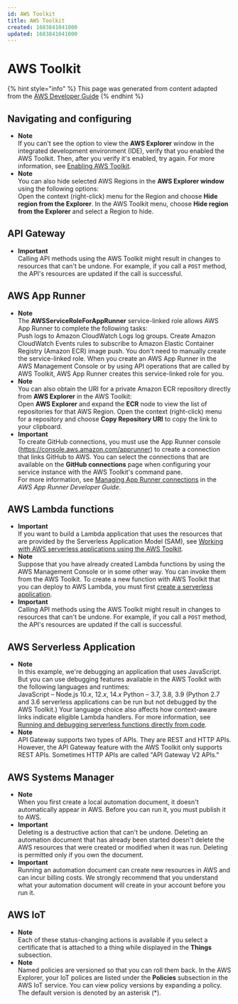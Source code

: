 ```yaml
---
id: AWS Toolkit
title: AWS Toolkit
created: 1683841041000
updated: 1683841041000
---
```

# AWS Toolkit

{% hint style="info" %}
This page was generated from content adapted from the [AWS Developer Guide](https://github.com/awsdocs/aws-cloud9-user-guide.git)
{% endhint %}

## Navigating and configuring

- **Note**  
If you can't see the option to view the **AWS Explorer** window in the integrated development environment \(IDE\), verify that you enabled the AWS Toolkit\. Then, after you verify it's enabled, try again\. For more information, see [Enabling AWS Toolkit](toolkit-welcome.md#access-toolkit)\.
- **Note**  
You can also hide selected AWS Regions in the **AWS Explorer window** using the following options:  
Open the context \(right\-click\) menu for the Region and choose **Hide region from the Explorer**\.
In the AWS Toolkit menu, choose **Hide region from the Explorer** and select a Region to hide\.


## API Gateway

- **Important**  
Calling API methods using the AWS Toolkit might result in changes to resources that can't be undone\. For example, if you call a `POST` method, the API's resources are updated if the call is successful\.


## AWS App Runner

- **Note**  
The **AWSServiceRoleForAppRunner** service\-linked role allows AWS App Runner to complete the following tasks:  
Push logs to Amazon CloudWatch Logs log groups\.
Create Amazon CloudWatch Events rules to subscribe to Amazon Elastic Container Registry \(Amazon ECR\) image push\.
You don't need to manually create the service\-linked role\. When you create an AWS App Runner in the AWS Management Console or by using API operations that are called by AWS Toolkit, AWS App Runner creates this service\-linked role for you\.
- **Note**  
You can also obtain the URI for a private Amazon ECR repository directly from **AWS Explorer** in the AWS Toolkit:  
Open **AWS Explorer** and expand the **ECR** node to view the list of repositories for that AWS Region\.
Open the context \(right\-click\) menu for a repository and choose **Copy Repository URI** to copy the link to your clipboard\.
- **Important**  
To create GitHub connections, you must use the App Runner console \([https://console\.aws\.amazon\.com/apprunner](https://console.aws.amazon.com/apprunner)\) to create a connection that links GitHub to AWS\. You can select the connections that are available on the **GitHub connections** page when configuring your service instance with the AWS Toolkit's command pane\.  
For more information, see [Managing App Runner connections](https://docs.aws.amazon.com/apprunner/latest/dg/manage-connections.html) in the *AWS App Runner Developer Guide*\.


## AWS Lambda functions

- **Important**  
If you want to build a Lambda application that uses the resources that are provided by the Serverless Application Model \(SAM\), see [Working with AWS serverless applications using the AWS Toolkit](serverless-apps-toolkit.md)\.
- **Note**  
Suppose that you have already created Lambda functions by using the AWS Management Console or in some other way\. You can invoke them from the AWS Toolkit\. To create a new function with AWS Toolkit that you can deploy to AWS Lambda, you must first [create a serverless application](serverless-apps-toolkit.md#sam-create)\.
- **Important**  
Calling API methods using the AWS Toolkit might result in changes to resources that can't be undone\. For example, if you call a `POST` method, the API's resources are updated if the call is successful\.


## AWS Serverless Application

- **Note**  
In this example, we're debugging an application that uses JavaScript\. But you can use debugging features available in the AWS Toolkit with the following languages and runtimes:  
JavaScript – Node\.js 10\.*x*, 12\.*x*, 14\.*x*
Python – 3\.7, 3\.8, 3\.9 \(Python 2\.7 and 3\.6 serverless applications can be run but not debugged by the AWS Toolkit\.\)
Your language choice also affects how context\-aware links indicate eligible Lambda handlers\. For more information, see [Running and debugging serverless functions directly from code](#run-debug-no-template)\.
- **Note**  
API Gateway supports two types of APIs\. They are REST and HTTP APIs\. However, the API Gateway feature with the AWS Toolkit only supports REST APIs\. Sometimes HTTP APIs are called "API Gateway V2 APIs\."


## AWS Systems Manager

- **Note**  
When you first create a local automation document, it doesn't automatically appear in AWS\. Before you can run it, you must publish it to AWS\.
- **Important**  
Deleting is a destructive action that can't be undone\.
Deleting an automation document that has already been started doesn't delete the AWS resources that were created or modified when it was run\.
Deleting is permitted only if you own the document\.
- **Important**  
Running an automation document can create new resources in AWS and can incur billing costs\. We strongly recommend that you understand what your automation document will create in your account before you run it\.


## AWS IoT

- **Note**  
Each of these status\-changing actions is available if you select a certificate that is attached to a thing while displayed in the **Things** subsection\.<a name="cert-attach-policy"></a>
- **Note**  
Named policies are versioned so that you can roll them back\. In the AWS Explorer, your IoT polices are listed under the **Policies** subsection in the AWS IoT service\. You can view policy versions by expanding a policy\. The default version is denoted by an asterisk \(\*\)\.

